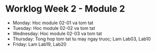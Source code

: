 # Worklog Week 2 - Module 2
- Monday: Hoc module 02-01 va tom tat
- Tuesday: Hoc module 02-02 va tom tat
- Wednesday: Hoc module 02-03 va tom tat
- Thursday: Tong hop tom tat tu may ngay truoc; Lam Lab03, Lab10
- Friday: Lam Lab19, Lab20
